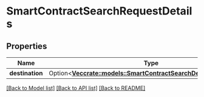 # SmartContractSearchRequestDetails

## Properties

Name | Type | Description | Notes
------------ | ------------- | ------------- | -------------
**destination** | Option<[**Vec<crate::models::SmartContractSearchDestinationSchema>**](SmartContractSearchDestinationSchema.md)> |  | [optional]

[[Back to Model list]](../README.md#documentation-for-models) [[Back to API list]](../README.md#documentation-for-api-endpoints) [[Back to README]](../README.md)


